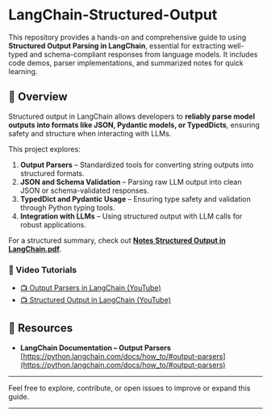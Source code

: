 
# LangChain-Structured-Output

This repository provides a hands-on and comprehensive guide to using **Structured Output Parsing in LangChain**, essential for extracting well-typed and schema-compliant responses from language models. It includes code demos, parser implementations, and summarized notes for quick learning.

## 🧠 Overview

Structured output in LangChain allows developers to **reliably parse model outputs into formats like JSON, Pydantic models, or TypedDicts**, ensuring safety and structure when interacting with LLMs.

This project explores:

1. **Output Parsers** – Standardized tools for converting string outputs into structured formats.
2. **JSON and Schema Validation** – Parsing raw LLM output into clean JSON or schema-validated responses.
3. **TypedDict and Pydantic Usage** – Ensuring type safety and validation through Python typing tools.
4. **Integration with LLMs** – Using structured output with LLM calls for robust applications.

For a structured summary, check out [**Notes Structured Output in LangChain.pdf**](./Notes%20Structured%20Output%20in%20LangChain.pdf).

### 🎥 Video Tutorials

- [📺 Output Parsers in LangChain (YouTube)](https://www.youtube.com/watch?v=Op6PbJZ5b2Q&list=PLKnIA16_RmvaTbihpo4MtzVm4XOQa0ER0&index=8)
- [📺 Structured Output in LangChain (YouTube)](https://www.youtube.com/watch?v=y5EmRr1O1h4&list=PLKnIA16_RmvaTbihpo4MtzVm4XOQa0ER0&index=7)

## 📄 Resources

- **LangChain Documentation – Output Parsers**  
  [https://python.langchain.com/docs/how_to/#output-parsers](https://python.langchain.com/docs/how_to/#output-parsers)

---

Feel free to explore, contribute, or open issues to improve or expand this guide.

---
